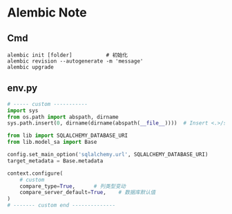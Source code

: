 Alembic Note
============

Cmd
---

    alembic init [folder]           # 初始化
    alembic revision --autogenerate -m 'message'
    alembic upgrade


env.py
------

``` python
# ----- custom -----------
import sys
from os.path import abspath, dirname
sys.path.insert(0, dirname(dirname(abspath(__file__))))  # Insert <.>/src

from lib import SQLALCHEMY_DATABASE_URI
from lib.model_sa import Base

config.set_main_option('sqlalchemy.url', SQLALCHEMY_DATABASE_URI)
target_metadata = Base.metadata

context.configure(
    # custom
    compare_type=True,      # 列类型变动
    compare_server_default=True,    # 数据库默认值
)
# ------- custom end --------------
```
